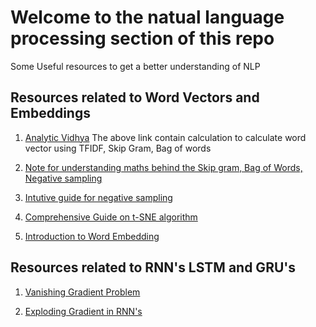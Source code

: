 # Welcome to the natual language processing section of this repo

Some Useful resources to get a better understanding of NLP

## Resources related to Word Vectors and Embeddings
1. [Analytic Vidhya](https://www.analyticsvidhya.com/blog/2017/06/word-embeddings-count-word2veec/)
The above link contain calculation to calculate word vector using TFIDF, Skip Gram, Bag of words

2. [Note for understanding maths behind the Skip gram, Bag of Words, Negative sampling](http://www.1-4-5.net/~dmm/ml/how_does_word2vec_work.pdf)

3. [Intutive guide for negative sampling](http://mccormickml.com/2017/01/11/word2vec-tutorial-part-2-negative-sampling/)

4. [Comprehensive Guide on t-SNE algorithm](https://www.analyticsvidhya.com/blog/2017/01/t-sne-implementation-r-python/)

5. [Introduction to Word Embedding](https://towardsdatascience.com/introduction-to-word-embedding-and-word2vec-652d0c2060fa)


## Resources related to RNN's LSTM and GRU's

1. [Vanishing Gradient Problem](https://towardsdatascience.com/the-vanishing-gradient-problem-69bf08b15484)

2. [Exploding Gradient in RNN's](https://medium.com/learn-love-ai/the-curious-case-of-the-vanishing-exploding-gradient-bf58ec6822eb)






